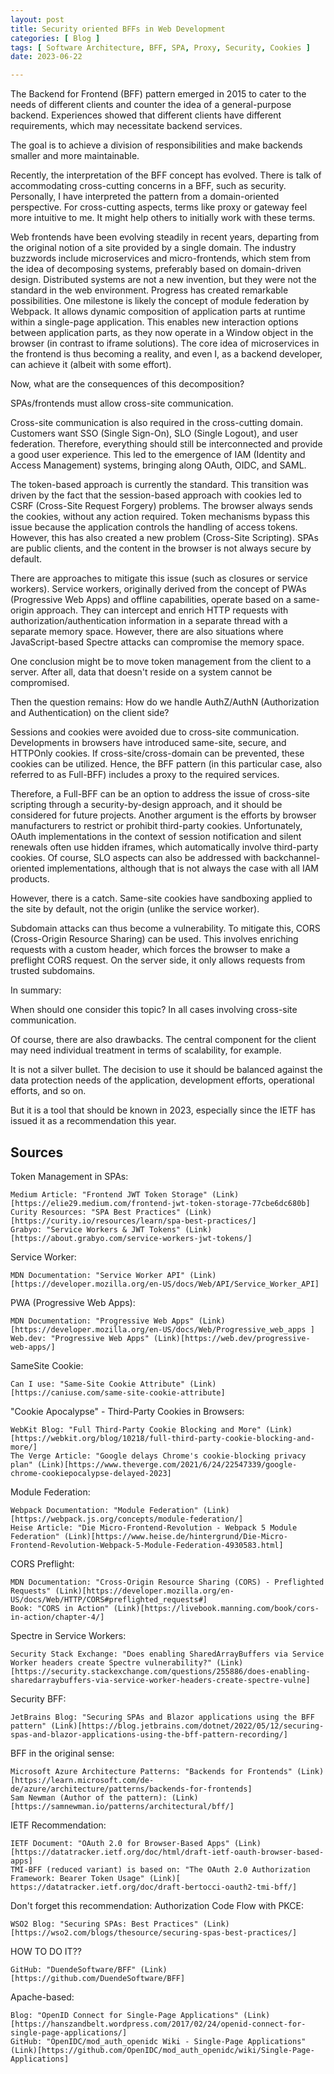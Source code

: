 ```yaml
---
layout: post
title: Security oriented BFFs in Web Development
categories: [ Blog ]
tags: [ Software Architecture, BFF, SPA, Proxy, Security, Cookies ]
date: 2023-06-22

---
```


The Backend for Frontend (BFF) pattern emerged in 2015 to cater to the needs of different clients and counter the idea
of a general-purpose backend. Experiences showed that different clients have different requirements, which may
necessitate backend services.

The goal is to achieve a division of responsibilities and make backends smaller and more maintainable. 

Recently, the interpretation of the BFF concept has evolved. There is talk of accommodating cross-cutting concerns in a
BFF, such as security. Personally, I have interpreted the pattern from a domain-oriented perspective. For cross-cutting
aspects, terms like proxy or gateway feel more intuitive to me. It might help others to initially work with these terms.

Web frontends have been evolving steadily in recent years, departing from the original notion of a site provided by a
single domain. The industry buzzwords include microservices and micro-frontends, which stem from the idea of decomposing
systems, preferably based on domain-driven design. Distributed systems are not a new invention, but they were not the
standard in the web environment. Progress has created remarkable possibilities. One milestone is likely the concept of
module federation by Webpack. It allows dynamic composition of application parts at runtime within a single-page
application. This enables new interaction options between application parts, as they now operate in a Window object in
the browser (in contrast to iframe solutions). The core idea of microservices in the frontend is thus becoming a
reality, and even I, as a backend developer, can achieve it (albeit with some effort).

Now, what are the consequences of this decomposition?

SPAs/frontends must allow cross-site communication.

Cross-site communication is also required in the cross-cutting domain. Customers want SSO (Single Sign-On), SLO (Single
Logout), and user federation. Therefore, everything should still be interconnected and provide a good user experience.
This led to the emergence of IAM (Identity and Access Management) systems, bringing along OAuth, OIDC, and SAML.

The token-based approach is currently the standard. This transition was driven by the fact that the session-based
approach with cookies led to CSRF (Cross-Site Request Forgery) problems. The browser always sends the cookies, without
any action required. Token mechanisms bypass this issue because the application controls the handling of access tokens.
However, this has also created a new problem (Cross-Site Scripting). SPAs are public clients, and the content in the
browser is not always secure by default.

There are approaches to mitigate this issue (such as closures or service workers). Service workers, originally derived
from the concept of PWAs (Progressive Web Apps) and offline capabilities, operate based on a same-origin approach. They
can intercept and enrich HTTP requests with authorization/authentication information in a separate thread with a
separate memory space. However, there are also situations where JavaScript-based Spectre attacks can compromise the
memory space.

One conclusion might be to move token management from the client to a server. After all, data that doesn't reside on a
system cannot be compromised.

Then the question remains: How do we handle AuthZ/AuthN (Authorization and Authentication) on the client side?

Sessions and cookies were avoided due to cross-site communication. Developments in browsers have introduced same-site,
secure, and HTTPOnly cookies. If cross-site/cross-domain can be prevented, these cookies can be utilized. Hence, the BFF
pattern (in this particular case, also referred to as Full-BFF) includes a proxy to the required services.

Therefore, a Full-BFF can be an option to address the issue of cross-site scripting through a security-by-design
approach, and it should be considered for future projects. Another argument is the efforts by browser manufacturers to
restrict or prohibit third-party cookies. Unfortunately, OAuth implementations in the context of session notification
and silent renewals often use hidden iframes, which automatically involve third-party cookies. Of course, SLO aspects
can also be addressed with backchannel-oriented implementations, although that is not always the case with all IAM
products.

However, there is a catch. Same-site cookies have sandboxing applied to the site by default, not the origin (unlike the
service worker).

Subdomain attacks can thus become a vulnerability. To mitigate this, CORS (Cross-Origin Resource Sharing) can be used.
This involves enriching requests with a custom header, which forces the browser to make a preflight CORS request. On the
server side, it only allows requests from trusted subdomains.

In summary:

When should one consider this topic? In all cases involving cross-site communication.

Of course, there are also drawbacks. The central component for the client may need individual treatment in terms of
scalability, for example.

It is not a silver bullet. The decision to use it should be balanced against the data protection needs of the
application, development efforts, operational efforts, and so on.

But it is a tool that should be known in 2023, especially since the IETF has issued it as a recommendation this year.

## Sources
Token Management in SPAs:

    Medium Article: "Frontend JWT Token Storage" (Link)[https://elie29.medium.com/frontend-jwt-token-storage-77cbe6dc680b]
    Curity Resources: "SPA Best Practices" (Link)[https://curity.io/resources/learn/spa-best-practices/]
    Grabyo: "Service Workers & JWT Tokens" (Link)[https://about.grabyo.com/service-workers-jwt-tokens/]

Service Worker:

    MDN Documentation: "Service Worker API" (Link)[https://developer.mozilla.org/en-US/docs/Web/API/Service_Worker_API]

PWA (Progressive Web Apps):

    MDN Documentation: "Progressive Web Apps" (Link)[https://developer.mozilla.org/en-US/docs/Web/Progressive_web_apps ]
    Web.dev: "Progressive Web Apps" (Link)[https://web.dev/progressive-web-apps/]

SameSite Cookie:

    Can I use: "Same-Site Cookie Attribute" (Link)[https://caniuse.com/same-site-cookie-attribute]

"Cookie Apocalypse" - Third-Party Cookies in Browsers:

    WebKit Blog: "Full Third-Party Cookie Blocking and More" (Link)[https://webkit.org/blog/10218/full-third-party-cookie-blocking-and-more/]
    The Verge Article: "Google delays Chrome's cookie-blocking privacy plan" (Link)[https://www.theverge.com/2021/6/24/22547339/google-chrome-cookiepocalypse-delayed-2023]

Module Federation:

    Webpack Documentation: "Module Federation" (Link)[https://webpack.js.org/concepts/module-federation/]
    Heise Article: "Die Micro-Frontend-Revolution - Webpack 5 Module Federation" (Link)[https://www.heise.de/hintergrund/Die-Micro-Frontend-Revolution-Webpack-5-Module-Federation-4930583.html]

CORS Preflight:

    MDN Documentation: "Cross-Origin Resource Sharing (CORS) - Preflighted Requests" (Link)[https://developer.mozilla.org/en-US/docs/Web/HTTP/CORS#preflighted_requests#]
    Book: "CORS in Action" (Link)[https://livebook.manning.com/book/cors-in-action/chapter-4/]

Spectre in Service Workers:

    Security Stack Exchange: "Does enabling SharedArrayBuffers via Service Worker headers create Spectre vulnerability?" (Link)[https://security.stackexchange.com/questions/255886/does-enabling-sharedarraybuffers-via-service-worker-headers-create-spectre-vulne]

Security BFF:

    JetBrains Blog: "Securing SPAs and Blazor applications using the BFF pattern" (Link)[https://blog.jetbrains.com/dotnet/2022/05/12/securing-spas-and-blazor-applications-using-the-bff-pattern-recording/]

BFF in the original sense:

    Microsoft Azure Architecture Patterns: "Backends for Frontends" (Link)[https://learn.microsoft.com/de-de/azure/architecture/patterns/backends-for-frontends]
    Sam Newman (Author of the pattern): (Link)[https://samnewman.io/patterns/architectural/bff/]

IETF Recommendation:

    IETF Document: "OAuth 2.0 for Browser-Based Apps" (Link)[https://datatracker.ietf.org/doc/html/draft-ietf-oauth-browser-based-apps]
    TMI-BFF (reduced variant) is based on: "The OAuth 2.0 Authorization Framework: Bearer Token Usage" (Link)[    https://datatracker.ietf.org/doc/draft-bertocci-oauth2-tmi-bff/]

Don't forget this recommendation: Authorization Code Flow with PKCE:

    WSO2 Blog: "Securing SPAs: Best Practices" (Link)[https://wso2.com/blogs/thesource/securing-spas-best-practices/]

HOW TO DO IT??

    GitHub: "DuendeSoftware/BFF" (Link)[https://github.com/DuendeSoftware/BFF]

Apache-based:

    Blog: "OpenID Connect for Single-Page Applications" (Link)[https://hanszandbelt.wordpress.com/2017/02/24/openid-connect-for-single-page-applications/] 
    GitHub: "OpenIDC/mod_auth_openidc Wiki - Single-Page Applications" (Link)[https://github.com/OpenIDC/mod_auth_openidc/wiki/Single-Page-Applications]
